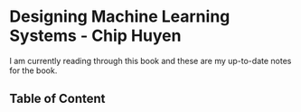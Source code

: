 # Designing Machine Learning Systems - Chip Huyen

I am currently reading through this book and these are my up-to-date notes for the book.


## Table of Content


